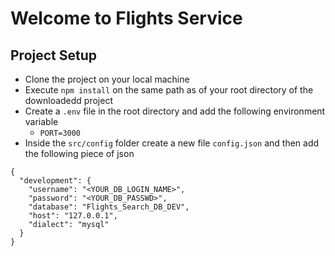 # Welcome to Flights Service

## Project Setup

- Clone the project on your local machine
- Execute `npm install` on the same path as of your root directory of the downloadedd project
- Create a `.env` file in the root directory and add the following environment variable
  - `PORT=3000`
- Inside the `src/config` folder create a new file `config.json` and then add the following piece of json

```
{
  "development": {
    "username": "<YOUR_DB_LOGIN_NAME>",
    "password": "<YOUR_DB_PASSWD>",
    "database": "Flights_Search_DB_DEV",
    "host": "127.0.0.1",
    "dialect": "mysql"
  }
}
```
